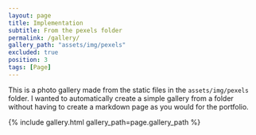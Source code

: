 ```yaml
---
layout: page
title: Implementation
subtitle: From the pexels folder
permalink: /gallery/
gallery_path: "assets/img/pexels"
excluded: true
position: 3
tags: [Page]
---
```


This is a photo gallery made from the static files in the `assets/img/pexels` folder. 
I wanted to automatically create a simple gallery from a folder without having to create a markdown page as you would for the portfolio.


{% include gallery.html gallery_path=page.gallery_path %}
